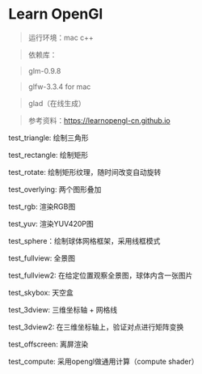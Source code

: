 # Learn OpenGl

> 运行环境：mac c++

> 依赖库： 

> glm-0.9.8

> glfw-3.3.4 for mac

> glad（在线生成）

> 参考资料：https://learnopengl-cn.github.io

test_triangle: 绘制三角形

test_rectangle: 绘制矩形

test_rotate: 绘制矩形纹理，随时间改变自动旋转

test_overlying: 两个图形叠加

test_rgb: 渲染RGB图

test_yuv: 渲染YUV420P图

test_sphere：绘制球体网格框架，采用线框模式

test_fullview: 全景图

test_fullview2: 在给定位置观察全景图，球体内含一张图片

test_skybox: 天空盒

test_3dview: 三维坐标轴 + 网格线

test_3dview2: 在三维坐标轴上，验证对点进行矩阵变换

test_offscreen: 离屏渲染

test_compute: 采用opengl做通用计算（compute shader）

